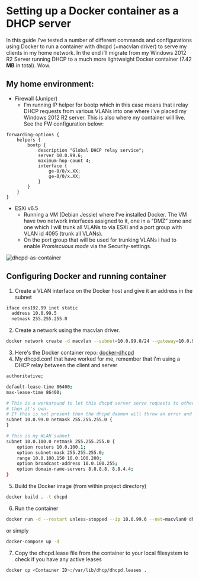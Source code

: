 # Setting up a Docker container as a DHCP server

In this guide I’ve tested a number of different commands and configurations using Docker to run a container with dhcpd (+macvlan driver) to serve my clients in my home network. In the end i’ll migrate from my Windows 2012 R2 Server running DHCP to a much more lightweight Docker container (7.42 **MB** in total). Wow.

## My home environment:

* Firewall (Juniper)
  * I’m running IP helper for bootp which in this case means that i relay DHCP requests from various VLANs into one where i've placed my Windows 2012 R2 server. This is also where my container will live. See the FW configuration below:
  
```
forwarding-options {
	helpers {
		bootp {
			description "Global DHCP relay service";
			server 10.0.99.6;
			maximum-hop-count 4;
			interface {
				ge-0/0/x.XX;
				ge-0/0/x.XX;
			}
		}
	}
}
```
 
* ESXi v6.5
  * Running a VM (Debian Jessie) where I’ve installed Docker. The VM have two network interfaces assigned to it, one in a “DMZ” zone and one which I will trunk all VLANs to via ESXi and a port group with VLAN id 4095 (trunk all VLANs).
  * On the port group that will be used for trunking VLANs i had to enable _Promiscuous mode_ via the Security-settings.

![dhcpd-as-container](https://user-images.githubusercontent.com/899665/33234993-35370a16-d230-11e7-8df7-36e774aa64fb.png)

## Configuring Docker and running container

1. Create a VLAN interface on the Docker host and give it an address in the subnet
```bash
iface ens192.99 inet static
  address 10.0.99.5
  netmask 255.255.255.0
```
2. Create a network using the macvlan driver.
```bash
docker network create -d macvlan --subnet=10.0.99.0/24 --gateway=10.0.99.1 -o parent=ens192.30 macvlan0
```
3. Here's the Docker container repo: [docker-dhcpd](https://github.com/mikejoh/docker-dhcpd/)
4. My dhcpd.conf that have worked for me, remember that i'm using a DHCP relay between the client and server
```bash
authoritative;

default-lease-time 86400;
max-lease-time 86400;

# This is a workaround to let this dhcpd server serve requests to other subnets
# then it's own.
# If this is not present then the dhcpd daemon will throw an error and exit.
subnet 10.0.99.0 netmask 255.255.255.0 {
}

# This is my WLAN subnet
subnet 10.0.100.0 netmask 255.255.255.0 {
	option routers 10.0.100.1;
	option subnet-mask 255.255.255.0;
	range 10.0.100.150 10.0.100.200;
	option broadcast-address 10.0.100.255;
	option domain-name-servers 8.8.8.8, 8.8.4.4;
}
```
5. Build the Docker image (from within project directory)
```bash
docker build . -t dhcpd
```
6. Run the container
```bash
docker run -d --restart unless-stopped --ip 10.0.99.6 --net=macvlan0 dhcpd
```
or simply
```bash
docker-compose up -d
```
7. Copy the dhcpd.lease file from the container to your local filesystem to check if you have any active leases
```bash
docker cp <Container ID>:/var/lib/dhcp/dhcpd.leases .
```
